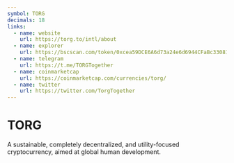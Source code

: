 ```yaml
---
symbol: TORG
decimals: 18
links:
  - name: website
    url: https://torg.to/intl/about
  - name: explorer
    url: https://bscscan.com/token/0xcea59DCE6A6d73a24e6d6944CFaBc330814c098A
  - name: telegram
    url: https://t.me/TORGTogether
  - name: coinmarketcap
    url: https://coinmarketcap.com/currencies/torg/
  - name: twitter
    url: https://twitter.com/TorgTogether
---
```


# TORG

A sustainable, completely decentralized, and utility-focused cryptocurrency, aimed at global human development.
